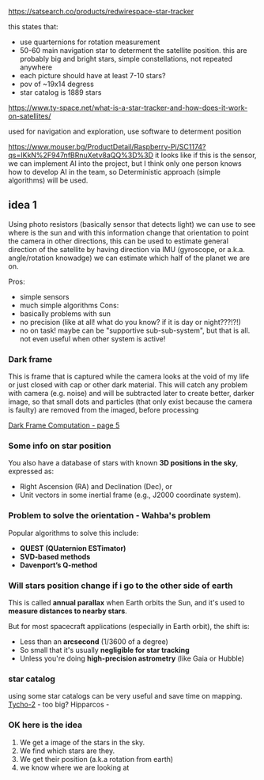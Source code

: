 
https://satsearch.co/products/redwirespace-star-tracker

this states that:
- use quarternions for rotation measurement
- 50-60 main navigation star to determent the satellite position. this are probably big and bright stars, simple constellations, not repeated anywhere
- each picture should have at least 7-10 stars?
- pov of ~19x14 degress
- star catalog is 1889 stars

https://www.ty-space.net/what-is-a-star-tracker-and-how-does-it-work-on-satellites/

used for navigation and exploration, use software to determent position

https://www.mouser.bg/ProductDetail/Raspberry-Pi/SC1174?qs=IKkN%2F947nfBRnuXetv8aQQ%3D%3D
it looks like if this is the sensor, we can implement AI into the project, but I think only one person knows how to develop AI in the team, so Deterministic approach (simple algorithms) will be used.



## idea 1
Using photo resistors (basically sensor that detects light) we can use to see where is the sun and with this information change that orientation to point the camera in other directions, this can be used to estimate general direction of the satellite by having direction via IMU (gyroscope, or a.k.a. angle/rotation knowadge) we can estimate which half of the planet we are on.

Pros:
- simple sensors
- much simple algorithms
Cons:
- basically problems with sun
- no precision (like at all! what do you know? if it is day or night???!?!)
- no on task! maybe can be "supportive sub-sub-system", but that is all. not even useful when other system is active!


### Dark frame
This is frame that is captured while the camera looks at the void of my life or just closed with cap or other dark material. This will catch any problem with camera (e.g. noise) and will be subtracted later to create better, darker image, so that small dots and particles (that only exist because the camera is faulty) are removed from the imaged, before processing

[Dark Frame Computation - page 5](https://ntrs.nasa.gov/api/citations/20200001376/downloads/20200001376.pdf?utm_source=chatgpt.com)


### Some info on star position
You also have a database of stars with known **3D positions in the sky**, expressed as:
- Right Ascension (RA) and Declination (Dec), or
- Unit vectors in some inertial frame (e.g., J2000 coordinate system).

### Problem to solve the orientation - Wahba's problem
Popular algorithms to solve this include:
- **QUEST (QUaternion ESTimator)**
- **SVD-based methods**
- **Davenport’s Q-method**



### Will stars position change if i go to the other side of earth

This is called **annual parallax** when Earth orbits the Sun, and it's used to **measure distances to nearby stars**.

But for most spacecraft applications (especially in Earth orbit), the shift is:
- Less than an **arcsecond** (1/3600 of a degree)
- So small that it's usually **negligible for star tracking**
- Unless you're doing **high-precision astrometry** (like Gaia or Hubble)


### star catalog
using some star catalogs can be very useful and save time on mapping. 
[Tycho-2](https://cdsarc.cds.unistra.fr/viz-bin/cat/I/259#/browse) - too big?
Hipparcos - 




### OK here is the idea
1. We get a image of the stars in the sky. 
2. We find which stars are they.
3. We get their position (a.k.a rotation from earth)
4. we know where we are looking at